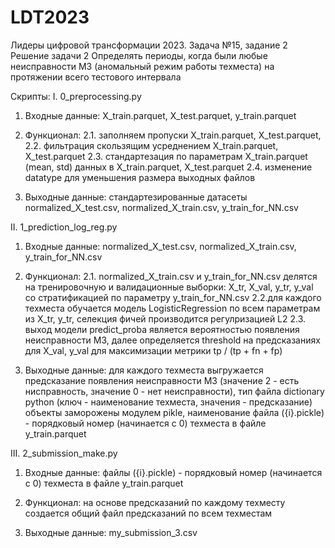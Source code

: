 # LDT2023
Лидеры цифровой трансформации 2023. Задача №15, задание 2
Решение задачи 2 Определять периоды, когда были любые неисправности М3
(аномальный режим работы техместа) на протяжении всего тестового интервала

Скрипты:
I. 0_preprocessing.py

1. Входные данные: 
X_train.parquet, X_test.parquet, y_train.parquet

2. Функционал: 
2.1. заполняем пропуски X_train.parquet, X_test.parquet, 
2.2. фильтрация скользящим усреднением X_train.parquet, X_test.parquet
2.3. стандартезация по параметрам X_train.parquet (mean, std) данных в X_train.parquet, X_test.parquet
2.4. изменение datatype для уменьшения размера выходных файлов

3. Выходные данные:
стандартезированные датасеты
normalized_X_test.csv, normalized_X_train.csv, y_train_for_NN.csv



II. 1_prediction_log_reg.py

1. Входные данные:
normalized_X_test.csv, normalized_X_train.csv, y_train_for_NN.csv

2. Функционал:
2.1. normalized_X_train.csv и y_train_for_NN.csv делятся на тренировочную 
и валидационные выборки: X_tr, X_val, y_tr, y_val со стратификацией по параметру y_train_for_NN.csv
2.2.для каждого техместа обучается модель LogisticRegression по всем параметрам из X_tr, y_tr, 
селекция фичей производится регулризацией L2
2.3. выход модели predict_proba является вероятностью появления неисправности М3, далее определяется 
threshold на предсказаниях для X_val, y_val для максимизации метрики tp / (tp + fn + fp)

3. Выходные данные:
для каждого техместа выгружается предсказание появления неисправности М3 (значение 2 - есть нисправность,
значение 0 - нет неисправности), тип файла dictionary python (ключ - наименование техместа, значения - предсказание)
объекты заморожены модулем pikle, наименование файла ({i}.pickle) - порядковый номер (начинается с 0) техместа 
в файле y_train.parquet



III. 2_submission_make.py

1. Входные данные:
файлы ({i}.pickle) - порядковый номер (начинается с 0) техместа в файле y_train.parquet

2. Функционал:
на основе предсказаний по каждому техместу создается общий файл предсказаний по всем техместам

3. Выходные данные:
my_submission_3.csv
